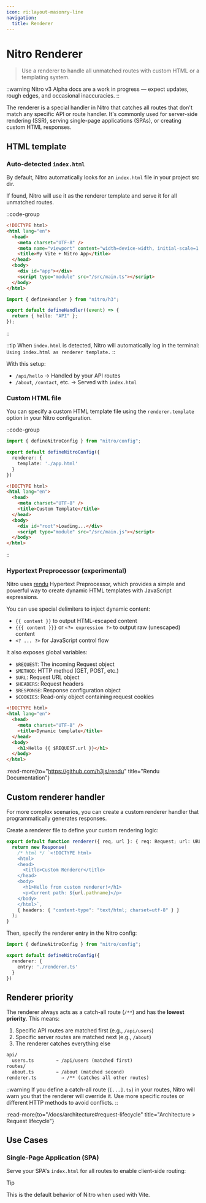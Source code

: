 ```yaml
---
icon: ri:layout-masonry-line
navigation:
  title: Renderer
---
```


# Nitro Renderer

> Use a renderer to handle all unmatched routes with custom HTML or a templating system.

::warning
Nitro v3 Alpha docs are a work in progress — expect updates, rough edges, and occasional inaccuracies.
::

The renderer is a special handler in Nitro that catches all routes that don't match any specific API or route handler. It's commonly used for server-side rendering (SSR), serving single-page applications (SPAs), or creating custom HTML responses.

## HTML template

### Auto-detected `index.html`

By default, Nitro automatically looks for an `index.html` file in your project src dir.

If found, Nitro will use it as the renderer template and serve it for all unmatched routes.

::code-group
```html [index.html]
<!DOCTYPE html>
<html lang="en">
  <head>
    <meta charset="UTF-8" />
    <meta name="viewport" content="width=device-width, initial-scale=1.0" />
    <title>My Vite + Nitro App</title>
  </head>
  <body>
    <div id="app"></div>
    <script type="module" src="/src/main.ts"></script>
  </body>
</html>
```
```ts [routes/api/hello.ts]
import { defineHandler } from "nitro/h3";

export default defineHandler((event) => {
  return { hello: "API" };
});
```
::

::tip
When `index.html` is detected, Nitro will automatically log in the terminal: `Using index.html as renderer template.`
::

With this setup:
- `/api/hello` → Handled by your API routes
- `/about`, `/contact`, etc. → Served with `index.html`

### Custom HTML file

You can specify a custom HTML template file using the `renderer.template` option in your Nitro configuration.

::code-group
```ts [nitro.config.ts]
import { defineNitroConfig } from "nitro/config";

export default defineNitroConfig({
  renderer: {
    template: './app.html'
  }
})
```

```html [app.html]
<!DOCTYPE html>
<html lang="en">
  <head>
    <meta charset="UTF-8" />
    <title>Custom Template</title>
  </head>
  <body>
    <div id="root">Loading...</div>
    <script type="module" src="/src/main.js"></script>
  </body>
</html>
```
::

### Hypertext Preprocessor (experimental)

Nitro uses [rendu](https://github.com/h3js/rendu) Hypertext Preprocessor, which provides a simple and powerful way to create dynamic HTML templates with JavaScript expressions.

You can use special delimiters to inject dynamic content:
- `{{ content }}` to output HTML-escaped content
- `{{{ content }}}` or `<?= expression ?>` to output raw (unescaped) content
- `<? ... ?>` for JavaScript control flow

It also exposes global variables:
- `$REQUEST`: The incoming Request object
- `$METHOD`: HTTP method (GET, POST, etc.)
- `$URL`: Request URL object
- `$HEADERS`: Request headers
- `$RESPONSE`: Response configuration object
- `$COOKIES`: Read-only object containing request cookies

```html [index.html]
<!DOCTYPE html>
<html lang="en">
  <head>
    <meta charset="UTF-8" />
    <title>Dynamic template</title>
  </head>
  <body>
    <h1>Hello {{ $REQUEST.url }}</h1>
  </body>
</html>
```

:read-more{to="https://github.com/h3js/rendu" title="Rendu Documentation"}

## Custom renderer handler

For more complex scenarios, you can create a custom renderer handler that programmatically generates responses.

Create a renderer file to define your custom rendering logic:

```ts [renderer.ts]
export default function renderer({ req, url }: { req: Request; url: URL }) {
  return new Response(
    /* html */ `<!DOCTYPE html>
    <html>
    <head>
      <title>Custom Renderer</title>
    </head>
    <body>
      <h1>Hello from custom renderer!</h1>
      <p>Current path: ${url.pathname}</p>
    </body>
    </html>`,
    { headers: { "content-type": "text/html; charset=utf-8" } }
  );
}
```

Then, specify the renderer entry in the Nitro config:

```ts [nitro.config.ts]
import { defineNitroConfig } from "nitro/config";

export default defineNitroConfig({
  renderer: {
    entry: './renderer.ts'
  }
})
```

## Renderer priority

The renderer always acts as a catch-all route (`/**`) and has the **lowest priority**. This means:

1. Specific API routes are matched first (e.g., `/api/users`)
2. Specific server routes are matched next (e.g., `/about`)
3. The renderer catches everything else

```md
api/
  users.ts        → /api/users (matched first)
routes/
  about.ts        → /about (matched second)
renderer.ts         → /** (catches all other routes)
```

::warning
If you define a catch-all route (`[...].ts`) in your routes, Nitro will warn you that the renderer will override it. Use more specific routes or different HTTP methods to avoid conflicts.
::

:read-more{to="/docs/architecture#request-lifecycle" title="Architecture > Request lifecycle"}

## Use Cases

### Single-Page Application (SPA)

Serve your SPA's `index.html` for all routes to enable client-side routing:

> [!TIP]
> This is the default behavior of Nitro when used with Vite.

<!-- ### Server-Side Rendering (SSR) -->

<!-- TODO: Add example with ssr-outlet and vite -->
